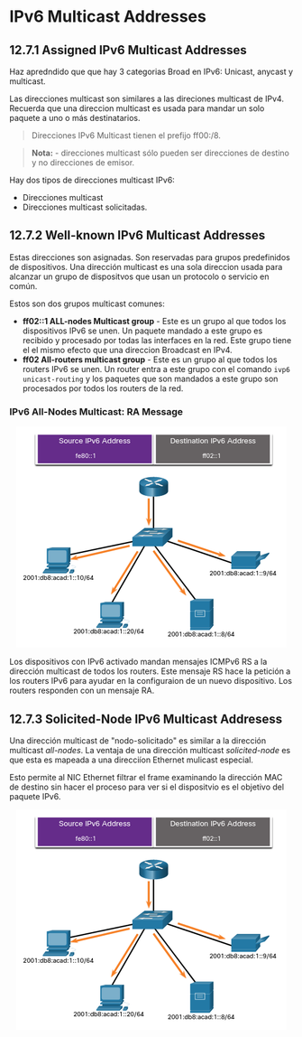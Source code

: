# IPv6 Multicast Addresses
## 12.7.1 Assigned IPv6 Multicast Addresses
Haz apredndido que que hay 3 categorias Broad en IPv6: Unicast, anycast y multicast.

Las direcciones multicast son similares a las direciones multicast de IPv4. 
Recuerda que una direccion multicast es usada para mandar un solo paquete a uno o más destinatarios.

> Direcciones IPv6 Multicast tienen el prefijo ff00:/8.

> **Nota:** - direcciones multicast sólo pueden ser direcciones de destino y no direcciones de emisor.

Hay dos tipos de direcciones multicast IPv6:
* Direcciones multicast
* Direcciones multicast solicitadas.

## 12.7.2 Well-known IPv6 Multicast Addresses
Estas direcciones son asignadas. 
Son reservadas para grupos predefinidos de dispositivos.
Una dirección multicast es una sola direccion usada para alcanzar un grupo de dispositvos que usan un protocolo o servicio en común.

Estos son dos grupos multicast comunes:
* **ff02::1 ALL-nodes Multicast group** - Este es un grupo al que todos los dispositivos IPv6 se unen.
Un paquete mandado a este grupo es recibido y procesado por todas las interfaces en la red.
Este grupo tiene el el mismo efecto que una direccion Broadcast en IPv4.
* **ff02 All-routers multicast group** - Este es un grupo al que todos los routers IPv6 se unen. 
Un router entra a este grupo con el comando `ivp6 unicast-routing` y los paquetes que son mandados a este grupo son procesados por todos los routers de la red.

### IPv6 All-Nodes Multicast: RA Message
<p align="center">
	<img src="Imagenes/12.7/12.7-1.png">
</p>

Los dispositivos con IPv6 activado mandan mensajes ICMPv6 RS a la dirección multicast de todos los routers.
Este mensaje RS hace la petición a los routers IPv6 para ayudar en la configuraion de un nuevo dispositivo.
Los routers responden con un mensaje RA. 

## 12.7.3 Solicited-Node IPv6 Multicast Addresess
Una dirección multicast de "nodo-solicitado" es similar a la dirección multicast *all-nodes*. 
La ventaja de una dirección multicast *solicited-node*  es que esta es mapeada a una direcciíon Ethernet mulicast especial.

Esto permite al NIC Ethernet filtrar el frame examinando la dirección MAC de destino sin hacer el proceso para ver si el dispositvio es el objetivo del paquete IPv6.

<p align="center">
	<img src="Imagenes/12.7/12.7-1.png">
</p>



